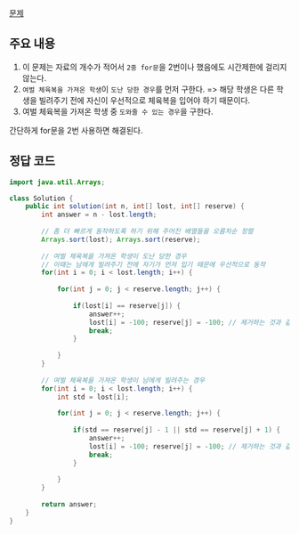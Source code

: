 [문제](https://school.programmers.co.kr/learn/courses/30/lessons/42862#)

## 주요 내용

1) 이 문제는 자료의 개수가 적어서 `2중 for문`을 2번이나 했음에도 시간제한에 걸리지 않는다.
2) `여벌 체육복을 가져온 학생`이 `도난 당한 경우`를 먼저 구한다. => 해당 학생은 다른 학생을 빌려주기 전에 자신이 우선적으로 체육복을 입어야 하기 때문이다.
3) 여벌 체육복을 가져온 학생 중 `도와줄 수 있는 경우`을 구한다.

간단하게 for문을 2번 사용하면 해결된다.

## 정답 코드
``` java
import java.util.Arrays;

class Solution {
    public int solution(int n, int[] lost, int[] reserve) {
        int answer = n - lost.length;
        
        // 좀 더 빠르게 동작하도록 하기 위해 주어진 배열들을 오름차순 정렬
        Arrays.sort(lost); Arrays.sort(reserve); 
        
        // 여벌 체육복을 가져온 학생이 도난 당한 경우
        // 이때는 남에게 빌려주기 전에 자기가 먼저 입기 때문에 우선적으로 동작
        for(int i = 0; i < lost.length; i++) {
            
            for(int j = 0; j < reserve.length; j++) {
                
                if(lost[i] == reserve[j]) {
                    answer++;
                    lost[i] = -100; reserve[j] = -100; // 제거하는 것과 같은 동작
                    break;
                }
                    
            }
        }
         
        // 여벌 체육복을 가져온 학생이 남에게 빌려주는 경우
        for(int i = 0; i < lost.length; i++) {
            int std = lost[i];
            
            for(int j = 0; j < reserve.length; j++) {
                
                if(std == reserve[j] - 1 || std == reserve[j] + 1) {
                    answer++;
                    lost[i] = -100; reserve[j] = -100; // 제거하는 것과 같은 동작
                    break;
                }
                
            }
        }
        
        return answer;
    }
}
```
